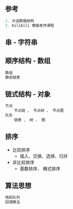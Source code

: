 ## 参考

```go
1. 大话数据结构
2. bilibili 懒猫老师课程

```



## 串 - 字符串

## 顺序结构 - 数组

```java
数组
静态链表    
```

## 链式结构 - 对象

```java
节点
    节点链 、 节点树 、 节点图
队形
    链表 、 树 、 图
```

## 排序

* 比较排序
    * 插入、交换、选择、归并
* 非比较排序
    * 基数排序、 桶式排序

## 算法思想

```java
栈和队列
回溯算法    
```



